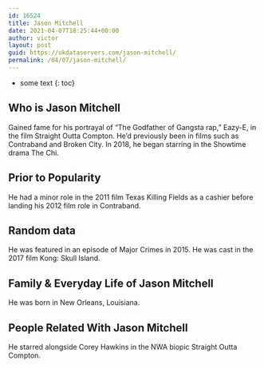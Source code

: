 ```yaml
---
id: 16524
title: Jason Mitchell
date: 2021-04-07T18:25:44+00:00
author: victor
layout: post
guid: https://ukdataservers.com/jason-mitchell/
permalink: /04/07/jason-mitchell/
---
```


* some text
{: toc}


## Who is Jason Mitchell



Gained fame for his portrayal of &#8220;The Godfather of Gangsta rap,&#8221; Eazy-E, in the film Straight Outta Compton. He&#8217;d previously been in films such as Contraband and Broken City. In 2018, he began starring in the Showtime drama The Chi.

                
                
                
## Prior to Popularity



He had a minor role in the 2011 film Texas Killing Fields as a cashier before landing his 2012 film role in Contraband.

                
                
                
## Random data



He was featured in an episode of Major Crimes in 2015. He was cast in the 2017 film Kong: Skull Island.

                
                
                
## Family & Everyday Life of Jason Mitchell



He was born in New Orleans, Louisiana.

                
                
                
## People Related With Jason Mitchell



He starred alongside Corey Hawkins in the NWA biopic Straight Outta Compton.

                
              
            
          
          
          